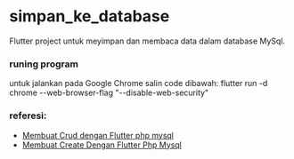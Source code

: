 # simpan_ke_database

Flutter project untuk meyimpan dan membaca data dalam database MySql.


### runing program
untuk jalankan pada Google Chrome salin code dibawah:
flutter run -d chrome --web-browser-flag "--disable-web-security" 


### referesi:
- [Membuat Crud dengan Flutter php mysql](https://www.youtube.com/watch?v=2lXrs08oRlw&t=1855s&ab_channel=ITMZSCHANNEL-OFFICIAL)
- [Membuat Create Dengan Flutter Php Mysql](https://www.youtube.com/watch?v=QeUPYtGtqjE&t=1639s&ab_channel=ITMZSCHANNEL-OFFICIAL)
